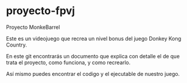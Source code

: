 # proyecto-fpvj
Proyecto MonkeBarrel

Este es un videojuego que recrea un nivel bonus del juego Donkey Kong Country.

En este git encontrarás un documento que explica con detalle el de que trata el proyecto, como funciona, y como recrearlo.

Así mismo puedes encontrar el codigo y el ejecutable de nuestro juego.
